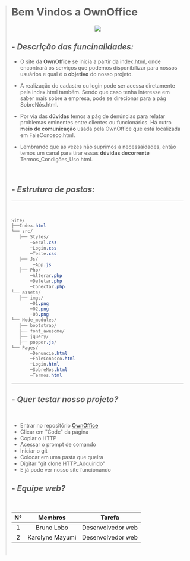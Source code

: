 > # Bem Vindos a OwnOffice 
>
><center><img src="https://user-images.githubusercontent.com/65090609/109902550-5e4e2a00-7c79-11eb-9bbc-3e33c43a351a.png"></center>
>  
> ## - _Descrição das funcinalidades:_
>
> - O site da **OwnOffice** se inicia a partir da index.html, onde encontrará os serviços que podemos disponibilizar para nossos usuários e qual é o **objetivo** do nosso projeto.
>
> - A realização do cadastro ou login pode ser acessa diretamente pela index.html também. Sendo que caso tenha interesse em saber mais sobre a empresa, pode se direcionar para a pág SobreNós.html. 
>
> - Por via das **dúvidas** temos a pág de denúncias para relatar problemas eminentes entre clientes ou funcionários. Há outro **meio de comunicação** usada pela OwnOffice que está localizada em FaleConosco.html.
>
> - Lembrando que as vezes não suprimos a necessaidades, então temos um canal para tirar essas **dúvidas decorrente** Termos_Condições_Uso.html.
>
> <br>
>
>## - _Estrutura de pastas:_
>---
><br>
>
>``` css
>Site/
>├──Index.html
> └── src/
>    ├── Styles/
>        ─Geral.css
>        ─Login.css
>        ─Teste.css
>    ├── Js/
>         ─App.js
>    ├── Php/
>        ─Alterar.php
>        ─Deletar.php
>        ─Conectar.php
> └── assets/
>    ├── imgs/
>        ─01.png
>        ─02.png
>        ─03.png
> └── Node_modules/
>    ├── bootstrap/
>    ├── font_awesome/
>    ├── jquery/
>    ├── popper.js/
> └── Pages/
>        ─Denuncie.html
>        ─FaleConosco.html
>        ─Login.html
>        ─SobreNos.html
>        ─Termos.html
>```
>---
>## - _Quer testar nosso projeto?_
>
><br>
> 
> - Entrar no repositório [OwnOffice](https://github.com/OwnOffice2020/Site.git)
> - Clicar em "Code" da página
> - Copiar o HTTP
> - Acessar o prompt de comando
> - Iniciar o git 
> - Colocar em uma pasta que queira 
> - Digitar "git clone HTTP_Adquirido"
> - E já pode ver nosso site funcionando
>
>## - _Equipe web?_
>
><br>
>
>   N° | Membros        | Tarefa
> :---:|:--------------:| :------:
>   1  |Bruno Lobo      | Desenvolvedor web
>   2  |Karolyne Mayumi | Desenvolvedor web
>
><br>